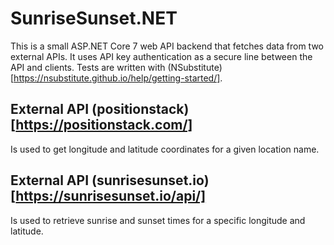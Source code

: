 # SunriseSunset.NET

This is a small ASP.NET Core 7 web API backend that fetches data from two external APIs. 
It uses API key authentication as a secure line between the API and clients.
Tests are written with (NSubstitute)[https://nsubstitute.github.io/help/getting-started/].


## External API (positionstack)[https://positionstack.com/]
Is used to get longitude and latitude coordinates for a given location name.

## External API (sunrisesunset.io)[https://sunrisesunset.io/api/]
Is used to retrieve sunrise and sunset times for a specific longitude and latitude.

